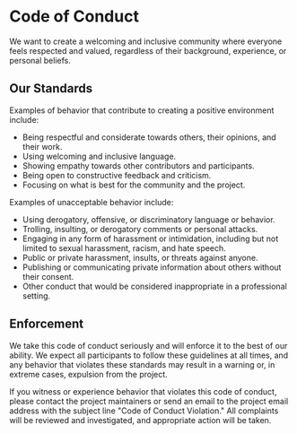 # Code of Conduct

We want to create a welcoming and inclusive community where everyone feels respected and valued, regardless of their background, experience, or personal beliefs.

## Our Standards

Examples of behavior that contribute to creating a positive environment include:

- Being respectful and considerate towards others, their opinions, and their work.
- Using welcoming and inclusive language.
- Showing empathy towards other contributors and participants.
- Being open to constructive feedback and criticism.
- Focusing on what is best for the community and the project.

Examples of unacceptable behavior include:

- Using derogatory, offensive, or discriminatory language or behavior.
- Trolling, insulting, or derogatory comments or personal attacks.
- Engaging in any form of harassment or intimidation, including but not limited to sexual harassment, racism, and hate speech.
- Public or private harassment, insults, or threats against anyone.
- Publishing or communicating private information about others without their consent.
- Other conduct that would be considered inappropriate in a professional setting.

## Enforcement

We take this code of conduct seriously and will enforce it to the best of our ability. We expect all participants to follow these guidelines at all times, and any behavior that violates these standards may result in a warning or, in extreme cases, expulsion from the project.

If you witness or experience behavior that violates this code of conduct, please contact the project maintainers or send an email to the project email address with the subject line "Code of Conduct Violation." All complaints will be reviewed and investigated, and appropriate action will be taken.